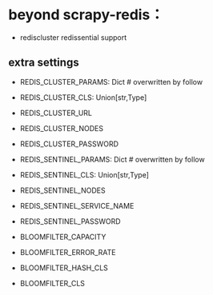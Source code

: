 # beyond scrapy-redis：
- rediscluster redissential support

##  extra settings
- REDIS_CLUSTER_PARAMS: Dict # overwritten by follow
- REDIS_CLUSTER_CLS: Union[str,Type]
- REDIS_CLUSTER_URL
- REDIS_CLUSTER_NODES
- REDIS_CLUSTER_PASSWORD


- REDIS_SENTINEL_PARAMS: Dict # overwritten by follow
- REDIS_SENTINEL_CLS: Union[str,Type]
- REDIS_SENTINEL_NODES
- REDIS_SENTINEL_SERVICE_NAME
- REDIS_SENTINEL_PASSWORD

- BLOOMFILTER_CAPACITY
- BLOOMFILTER_ERROR_RATE
- BLOOMFILTER_HASH_CLS
- BLOOMFILTER_CLS
